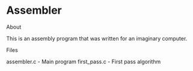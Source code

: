 # Assembler
About

This is an assembly program that was written for an imaginary computer.

Files

assembler.c - Main program
first_pass.c - First pass algorithm
